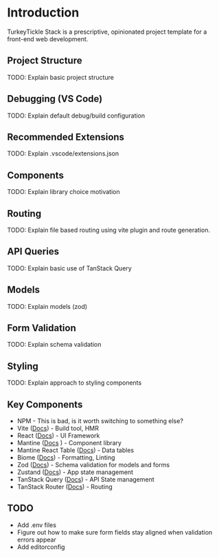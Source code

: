 # Introduction

TurkeyTickle Stack is a prescriptive, opinionated project template for a front-end web development.

## Project Structure

TODO: Explain basic project structure

## Debugging (VS Code)

TODO: Explain default debug/build configuration 

## Recommended Extensions

TODO: Explain .vscode/extensions.json

## Components 

TODO: Explain library choice motivation

## Routing

TODO: Explain file based routing using vite plugin and route generation.

## API Queries

TODO: Explain basic use of TanStack Query

## Models

TODO: Explain models (zod)

## Form Validation

TODO: Explain schema validation

## Styling

TODO: Explain approach to styling components

## Key Components

- NPM - This is bad, is it worth switching to something else?
- Vite ([Docs](https://vitejs.dev/)) - Build tool, HMR
- React ([Docs](https://react.dev/)) - UI Framework
- Mantine ([Docs](https://mantine.dev/) ) - Component library
- Mantine React Table ([Docs](https://v2.mantine-react-table.com/)) - Data tables
- Biome ([Docs](https://biomejs.dev/)) - Formatting, Linting
- Zod ([Docs](https://zod.dev/)) - Schema validation for models and forms
- Zustand ([Docs](https://zustand-demo.pmnd.rs/)) - App state management
- TanStack Query ([Docs](https://tanstack.com/query/latest/docs/react/overview)) - API State management
- TanStack Router ([Docs](https://tanstack.com/router)) - Routing


## TODO

- Add .env files
- Figure out how to make sure form fields stay aligned when validation errors appear
- Add editorconfig


